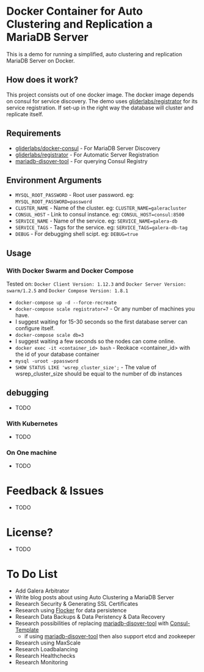 # Docker Container for Auto Clustering and Replication a MariaDB Server
This is a demo for running a simplified, auto clustering and replication MariaDB Server on Docker.

## How does it work?
This project consists out of one docker image. The docker image depends on consul for service discovery. The demo uses [gliderlabs/registrator](https://github.com/gliderlabs/registrator) for its service registration. If set-up in the right way the database will cluster and replicate itself.

## Requirements
- [gliderlabs/docker-consul](https://github.com/gliderlabs/docker-consul) - For MariaDB Server Discovery
- [gliderlabs/registrator](https://github.com/gliderlabs/registrator) - For Automatic Server Registration
- [mariadb-disover-tool](https://github.com/bstaijen/mariadb-discover-tool) - For querying Consul Registry

## Environment Arguments
- `MYSQL_ROOT_PASSWORD` - Root user password. eg: `MYSQL_ROOT_PASSWORD=password`
- `CLUSTER_NAME` - Name of the cluster. eg: `CLUSTER_NAME=galeracluster`
- `CONSUL_HOST` - Link to consul instance. eg: `CONSUL_HOST=consul:8500`
- `SERVICE_NAME` - Name of the service. eg: `SERVICE_NAME=galera-db`
- `SERVICE_TAGS` - Tags for the service. eg: `SERVICE_TAGS=galera-db-tag`
- `DEBUG` - For debugging shell scipt. eg: `DEBUG=true`

## Usage

### With Docker Swarm and Docker Compose
Tested on: `Docker Client Version: 1.12.3` and `Docker Server Version: swarm/1.2.5` and `Docker Compose Version: 1.8.1`

- `docker-compose up -d --force-recreate`
- `docker-compose scale registrator=7` - Or any number of machines you have.
- I suggest waiting for 15-30 seconds so the first database server can configure itself.
- `docker-compose scale db=3`
- I suggest waiting a few seconds so the nodes can come online.
- `docker exec -it <container_id> bash` - Reokace <container_id> with the id of your database container
- `mysql -uroot -ppassword`
- `SHOW STATUS LIKE 'wsrep_cluster_size';` - The value of wsrep_cluster_size should be equal to the number of db instances

## debugging
- TODO

### With Kubernetes
- TODO

### On One machine
- TODO

# Feedback & Issues
- TODO

# License?
- TODO

# To Do List
- Add Galera Arbitrator
- Write blog posts about using Auto Clustering a MariaDB Server
- Research Security & Generating SSL Certificates
- Research using [Flocker](https://clusterhq.com/flocker/introduction/) for data persistence
- Research Data Backups & Data Peristency & Data Recovery
- Research possibilities of replacing [mariadb-disover-tool](https://github.com/bstaijen/mariadb-discover-tool)  with [Consul-Template](https://github.com/hashicorp/consul-template)
    - if using [mariadb-disover-tool](https://github.com/bstaijen/mariadb-discover-tool) then also support etcd and zookeeper
- Research using MaxScale
- Research Loadbalancing
- Research Healthchecks
- Research Monitoring